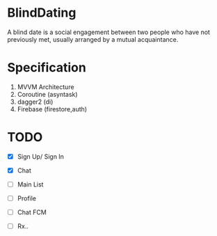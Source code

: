 # BlindDating
A blind date is a social engagement between two people who have not previously met, usually arranged by a mutual acquaintance.

### 
# Specification
1. MVVM Architecture
2. Coroutine (asyntask)
3. dagger2 (di)
4. Firebase (firestore,auth)

# TODO
- [X] Sign Up/ Sign In
- [X] Chat                
- [ ] Main List           
- [ ] Profile    
- [ ] Chat FCM
- [ ] Rx..

